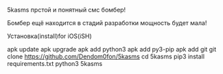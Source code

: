 5kasms прстой и понятный смс бомбер!

Бомбер ещё находится в стадий разработки мощность будет мала!


Установка(install)for iOS(iSH)

apk update
apk upgrade
apk add python3
apk add py3-pip
apk add git
git clone https://github.com/Dendom0fon/5kasms
cd 5kasms
pip3 install requirements.txt
python3 5kasms


